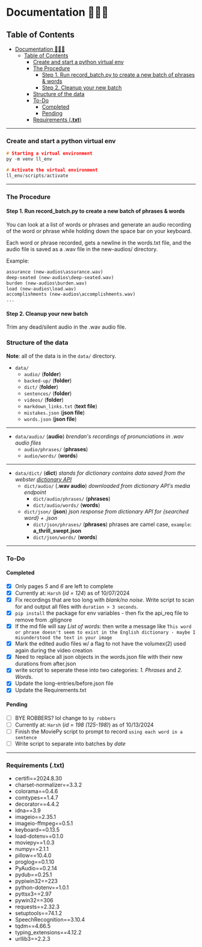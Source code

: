 # Documentation 📰📃😃

## Table of Contents

- [Documentation 📰📃😃](#documentation-)
  - [Table of Contents](#table-of-contents)
    - [Create and start a python virtual env](#create-and-start-a-python-virtual-env)
    - [The Procedure](#the-procedure)
      - [Step 1. Run record\_batch.py to create a new batch of phrases \& words](#step-1-run-record_batchpy-to-create-a-new-batch-of-phrases--words)
      - [Step 2. Cleanup your new batch](#step-2-cleanup-your-new-batch)
    - [Structure of the data](#structure-of-the-data)
    - [To-Do](#to-do)
      - [Completed](#completed)
      - [Pending](#pending)
    - [Requirements (**.txt**)](#requirements-txt)

---

### Create and start a python virtual env

```C
# Starting a virtual environment
py -m venv ll_env

# Activate the virtual environment
ll_env/scripts/activate
```

---

### The Procedure

#### Step 1. Run record_batch.py to create a new batch of phrases & words

You can look at a list of words or phrases and generate an audio recording of the word or phrase while holding down the space bar on your keyboard.

Each word or phrase recorded, gets a newline in the words.txt file, and the audio file is saved as a .wav file in the new-audios/ directory.

Example:
```txt
assurance (new-audios\assurance.wav)
deep-seated (new-audios\deep-seated.wav)
burden (new-audios\burden.wav)
load (new-audios\load.wav)
accomplishments (new-audios\accomplishments.wav)
...
```

#### Step 2. Cleanup your new batch

Trim any dead/silent audio in the .wav audio file.


### Structure of the data

**Note**: all of the data is in the `data/` directory.

- `data/`
   - `audio/` (**folder**)
   - `backed-up/` (**folder**)
   - `dict/` (**folder**)
   - `sentences/` (**folder**)
   - `videos/` (**folder**)
   - `markdown_links.txt` (**text file**)
   - `mistakes.json` (**json file**)
   - `words.json` (**json file**)

---

   - `data/audio/` (**audio**) *brendan's recordings of pronunciations in .wav audio files*
      - `audio/phrases/` (**phrases**)
      - `audio/words/` (**words**)

---

   - `data/dict/` (**dict**) *stands for dictionary contains data saved from the webster [dictionary API](https://dictionaryapi.com/)*
      - `dict/audio/` (**.wav audio**) *downloaded from dictionary API's media endpoint*
        - `dict/audio/phrases/` (**phrases**)
        - `dict/audio/words/` (**words**)
      - `dict/json/` (**json**) *json response from dictionary API for {searched word} + .json*
        - `dict/json/phrases/` (**phrases**) phrases are camel case, `example`: **a_thrill_swept.json**
        - `dict/json/words/` (**words**)

---

### To-Do 

#### Completed

- [X] Only pages *5* and *6* are left to complete
- [X] Currently at: `Harsh` (*id = 124*) as of 10/07/2024
- [X] Fix recordings that are too long with *blank/no noise*. Write script to scan for and output all files with `duration > 3 seconds`. 
- [X] `pip install` the package for env variables - then fix the api_req file to remove from .gitignore
- [X] If the md file will say *List of words:* then write a message like `This word or phrase doesn't seem to exist in the English dictionary - maybe I misunderstood the text in your image`
- [X] Mark the edited audio files w/ a flag to not have the volumex(2) used again during the video creation
- [X] Need to replace all json objects in the words.json file with their new durations from after.json 
- [X] write script to seperate these into two categories: *1. Phrases* and *2. Words*.
- [X] Update the long-entries/before.json file
- [X] Update the Requirements.txt

#### Pending

- [ ] BYE ROBBERS? lol change to `by robbers`
- [ ] Currently at: `Harsh` (*id = 198 (125-198)*) as of 10/13/2024
- [ ] Finish the MoviePy script to prompt to record `using each word in a sentence` 
- [ ] Write script to separate into batches by *date*

---

### Requirements (**.txt**)

- certifi==2024.8.30
- charset-normalizer==3.3.2
- colorama==0.4.6
- comtypes==1.4.7
- decorator==4.4.2
- idna==3.9
- imageio==2.35.1
- imageio-ffmpeg==0.5.1
- keyboard==0.13.5
- load-dotenv==0.1.0
- moviepy==1.0.3
- numpy==2.1.1
- pillow==10.4.0
- proglog==0.1.10
- PyAudio==0.2.14
- pydub==0.25.1
- pypiwin32==223
- python-dotenv==1.0.1
- pyttsx3==2.97
- pywin32==306
- requests==2.32.3
- setuptools==74.1.2
- SpeechRecognition==3.10.4
- tqdm==4.66.5
- typing_extensions==4.12.2
- urllib3==2.2.3
